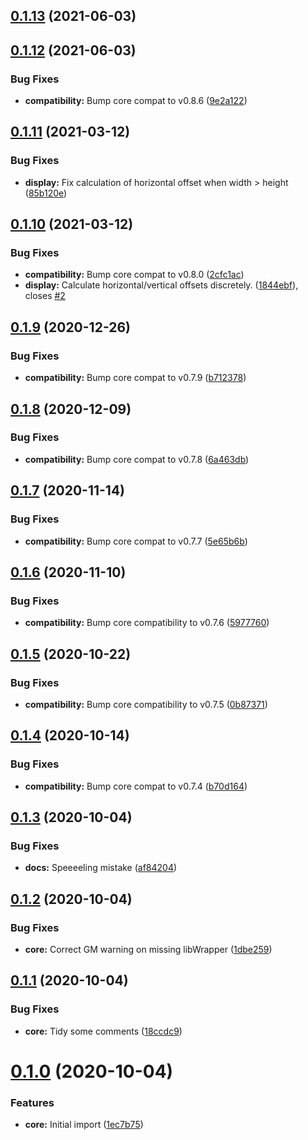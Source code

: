 ## [0.1.13](https://github.com/sPOiDar/fvtt-module-better-target/compare/v0.1.12...v0.1.13) (2021-06-03)




## [0.1.12](https://github.com/sPOiDar/fvtt-module-better-target/compare/v0.1.11...v0.1.12) (2021-06-03)


### Bug Fixes

* **compatibility:** Bump core compat to v0.8.6 ([9e2a122](https://github.com/sPOiDar/fvtt-module-better-target/commit/9e2a122))




## [0.1.11](https://github.com/sPOiDar/fvtt-module-better-target/compare/v0.1.10...v0.1.11) (2021-03-12)


### Bug Fixes

* **display:** Fix calculation of horizontal offset when width > height ([85b120e](https://github.com/sPOiDar/fvtt-module-better-target/commit/85b120e))




## [0.1.10](https://github.com/sPOiDar/fvtt-module-better-target/compare/v0.1.9...v0.1.10) (2021-03-12)


### Bug Fixes

* **compatibility:** Bump core compat to v0.8.0 ([2cfc1ac](https://github.com/sPOiDar/fvtt-module-better-target/commit/2cfc1ac))
* **display:** Calculate horizontal/vertical offsets discretely. ([1844ebf](https://github.com/sPOiDar/fvtt-module-better-target/commit/1844ebf)), closes [#2](https://github.com/sPOiDar/fvtt-module-better-target/issues/2)




## [0.1.9](https://github.com/sPOiDar/fvtt-module-better-target/compare/v0.1.8...v0.1.9) (2020-12-26)


### Bug Fixes

* **compatibility:** Bump core compat to v0.7.9 ([b712378](https://github.com/sPOiDar/fvtt-module-better-target/commit/b712378))




## [0.1.8](https://github.com/sPOiDar/fvtt-module-better-target/compare/v0.1.7...v0.1.8) (2020-12-09)


### Bug Fixes

* **compatibility:** Bump core compat to v0.7.8 ([6a463db](https://github.com/sPOiDar/fvtt-module-better-target/commit/6a463db))




## [0.1.7](https://github.com/sPOiDar/fvtt-module-better-target/compare/v0.1.6...v0.1.7) (2020-11-14)


### Bug Fixes

* **compatibility:** Bump core compat to v0.7.7 ([5e65b6b](https://github.com/sPOiDar/fvtt-module-better-target/commit/5e65b6b))




## [0.1.6](https://github.com/sPOiDar/fvtt-module-better-target/compare/v0.1.5...v0.1.6) (2020-11-10)


### Bug Fixes

* **compatibility:** Bump core compatibility to v0.7.6 ([5977760](https://github.com/sPOiDar/fvtt-module-better-target/commit/5977760))




## [0.1.5](https://github.com/sPOiDar/fvtt-module-better-target/compare/v0.1.4...v0.1.5) (2020-10-22)


### Bug Fixes

* **compatibility:** Bump core compatibility to v0.7.5 ([0b87371](https://github.com/sPOiDar/fvtt-module-better-target/commit/0b87371))




## [0.1.4](https://github.com/sPOiDar/fvtt-module-better-target/compare/v0.1.3...v0.1.4) (2020-10-14)


### Bug Fixes

* **compatibility:** Bump core compat to v0.7.4 ([b70d164](https://github.com/sPOiDar/fvtt-module-better-target/commit/b70d164))




## [0.1.3](https://github.com/sPOiDar/fvtt-module-better-target/compare/v0.1.2...v0.1.3) (2020-10-04)


### Bug Fixes

* **docs:** Speeeeling mistake ([af84204](https://github.com/sPOiDar/fvtt-module-better-target/commit/af84204))




## [0.1.2](https://github.com/sPOiDar/fvtt-module-better-target/compare/v0.1.1...v0.1.2) (2020-10-04)


### Bug Fixes

* **core:** Correct GM warning on missing libWrapper ([1dbe259](https://github.com/sPOiDar/fvtt-module-better-target/commit/1dbe259))




## [0.1.1](https://github.com/sPOiDar/fvtt-module-better-target/compare/v0.1.0...v0.1.1) (2020-10-04)


### Bug Fixes

* **core:** Tidy some comments ([18ccdc9](https://github.com/sPOiDar/fvtt-module-better-target/commit/18ccdc9))




# [0.1.0](https://github.com/sPOiDar/fvtt-module-better-target/compare/0.0.0...v0.1.0) (2020-10-04)


### Features

* **core:** Initial import ([1ec7b75](https://github.com/sPOiDar/fvtt-module-better-target/commit/1ec7b75))




